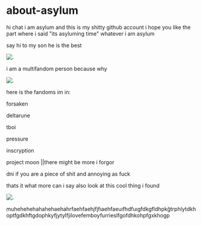 # about-asylum


hi chat i am asylum and this is my shitty github account i hope you like the part where i said "its asyluming time" whatever i am asylum

say hi to my son he is the best

![.](https://files.catbox.moe/fsql18.PNG)


i am a multifandom person because why 

![.](https://files.catbox.moe/j4na14.PNG)

here is the fandoms im in:

forsaken

deltarune

tboi

pressure

inscryption

project moon ||there might be more i forgor


dni if you are a piece of shit and annoying as fuck

thats it what more can i say also look at this cool thing i found

![.](https://media1.tenor.com/m/sSCx-3ifb2oAAAAd/forsaken-1x1x1x1-forsaken-1x.gif)

muhehehehahahehaehahrfaehfaehjfjfıaehfaeuıfhdfuıgfdkgfldhpkğtrphlytdkhoptfgdkhftgdophkyfjytylfjilovefemboyfurrieslfgofdhkohpfgxkhogp

